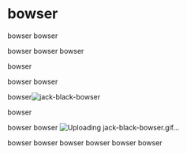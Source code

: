 # bowser
bowser
bowser


bowser
bowser
bowser

bowser

bowser
bowser

bowser![jack-black-bowser](https://github.com/lecherodios/bowser/assets/131691158/a98da242-b64c-4694-8601-364bb5dabc59)


bowser

bowser
bowser
![Uploading jack-black-bowser.gif…]()

bowser
bowser
bowser
bowser
bowser
bowser
